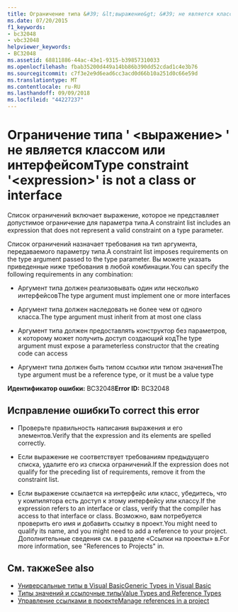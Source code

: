 ```yaml
---
title: Ограничение типа &#39; &lt;выражение&gt; &#39; не является классом или интерфейсом
ms.date: 07/20/2015
f1_keywords:
- bc32048
- vbc32048
helpviewer_keywords:
- BC32048
ms.assetid: 68811886-44ac-43e1-9315-b39857310033
ms.openlocfilehash: fbab35200d449a14bb86b390dd52cdad1c4e3b76
ms.sourcegitcommit: c7f3e2e9d6ead6cc3acd0d66b10a251d0c66e59d
ms.translationtype: MT
ms.contentlocale: ru-RU
ms.lasthandoff: 09/09/2018
ms.locfileid: "44227237"
---
```

# <a name="type-constraint-39ltexpressiongt39-is-not-a-class-or-interface"></a><span data-ttu-id="adb10-102">Ограничение типа &#39; &lt;выражение&gt; &#39; не является классом или интерфейсом</span><span class="sxs-lookup"><span data-stu-id="adb10-102">Type constraint &#39;&lt;expression&gt;&#39; is not a class or interface</span></span>
<span data-ttu-id="adb10-103">Список ограничений включает выражение, которое не представляет допустимое ограничение для параметра типа.</span><span class="sxs-lookup"><span data-stu-id="adb10-103">A constraint list includes an expression that does not represent a valid constraint on a type parameter.</span></span>  
  
 <span data-ttu-id="adb10-104">Список ограничений назначает требования на тип аргумента, передаваемого параметру типа.</span><span class="sxs-lookup"><span data-stu-id="adb10-104">A constraint list imposes requirements on the type argument passed to the type parameter.</span></span> <span data-ttu-id="adb10-105">Вы можете указать приведенные ниже требования в любой комбинации.</span><span class="sxs-lookup"><span data-stu-id="adb10-105">You can specify the following requirements in any combination:</span></span>  
  
-   <span data-ttu-id="adb10-106">Аргумент типа должен реализовывать один или несколько интерфейсов</span><span class="sxs-lookup"><span data-stu-id="adb10-106">The type argument must implement one or more interfaces</span></span>  
  
-   <span data-ttu-id="adb10-107">Аргумент типа должен наследовать не более чем от одного класса.</span><span class="sxs-lookup"><span data-stu-id="adb10-107">The type argument must inherit from at most one class</span></span>  
  
-   <span data-ttu-id="adb10-108">Аргумент типа должен предоставлять конструктор без параметров, к которому может получить доступ создающий код</span><span class="sxs-lookup"><span data-stu-id="adb10-108">The type argument must expose a parameterless constructor that the creating code can access</span></span>  
  
-   <span data-ttu-id="adb10-109">Аргумент типа должен быть типом ссылки или типом значения</span><span class="sxs-lookup"><span data-stu-id="adb10-109">The type argument must be a reference type, or it must be a value type</span></span>  
  
 <span data-ttu-id="adb10-110">**Идентификатор ошибки:** BC32048</span><span class="sxs-lookup"><span data-stu-id="adb10-110">**Error ID:** BC32048</span></span>  
  
## <a name="to-correct-this-error"></a><span data-ttu-id="adb10-111">Исправление ошибки</span><span class="sxs-lookup"><span data-stu-id="adb10-111">To correct this error</span></span>  
  
-   <span data-ttu-id="adb10-112">Проверьте правильность написания выражения и его элементов.</span><span class="sxs-lookup"><span data-stu-id="adb10-112">Verify that the expression and its elements are spelled correctly.</span></span>  
  
-   <span data-ttu-id="adb10-113">Если выражение не соответствует требованиям предыдущего списка, удалите его из списка ограничений.</span><span class="sxs-lookup"><span data-stu-id="adb10-113">If the expression does not qualify for the preceding list of requirements, remove it from the constraint list.</span></span>  
  
-   <span data-ttu-id="adb10-114">Если выражение ссылается на интерфейс или класс, убедитесь, что у компилятора есть доступ к этому интерфейсу или классу.</span><span class="sxs-lookup"><span data-stu-id="adb10-114">If the expression refers to an interface or class, verify that the compiler has access to that interface or class.</span></span> <span data-ttu-id="adb10-115">Возможно, вам потребуется проверить его имя и добавить ссылку в проект.</span><span class="sxs-lookup"><span data-stu-id="adb10-115">You might need to qualify its name, and you might need to add a reference to your project.</span></span> <span data-ttu-id="adb10-116">Дополнительные сведения см. в разделе «Ссылки на проекты» в.</span><span class="sxs-lookup"><span data-stu-id="adb10-116">For more information, see "References to Projects" in.</span></span>  
  
## <a name="see-also"></a><span data-ttu-id="adb10-117">См. также</span><span class="sxs-lookup"><span data-stu-id="adb10-117">See also</span></span>

- [<span data-ttu-id="adb10-118">Универсальные типы в Visual Basic</span><span class="sxs-lookup"><span data-stu-id="adb10-118">Generic Types in Visual Basic</span></span>](../../visual-basic/programming-guide/language-features/data-types/generic-types.md)  
- [<span data-ttu-id="adb10-119">Типы значений и ссылочные типы</span><span class="sxs-lookup"><span data-stu-id="adb10-119">Value Types and Reference Types</span></span>](../../visual-basic/programming-guide/language-features/data-types/value-types-and-reference-types.md)  
- [<span data-ttu-id="adb10-120">Управление ссылками в проекте</span><span class="sxs-lookup"><span data-stu-id="adb10-120">Manage references in a project</span></span>](/visualstudio/ide/managing-references-in-a-project)
